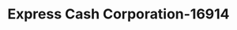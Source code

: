 ---
f_zip-code: 18052
f_state-code: PA
title: Express Cash Corporation-16914
f_phone: 610-820-8117
f_city-only: Whitehall
f_address: 1228 Macarthur Road Whitehall
f_location-unique-id: '16914'
slug: express-cash-corporation-16914
updated-on: '2024-05-30T13:46:58.046Z'
created-on: '2024-05-30T13:36:59.803Z'
published-on: '2024-05-30T13:54:32.469Z'
f_city-state: cms/city/whitehall-pa.md
f_company: cms/company/express-cash-corporation.md
f_state: cms/state/pennsylvania.md
layout: '[payday-loan].html'
tags: payday-loan
---